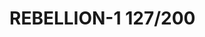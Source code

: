 # REBELLION-1                                                                                                           127/200
